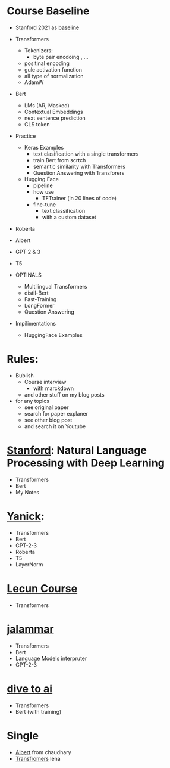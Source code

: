 # Course Baseline
  - Stanford 2021 as [baseline](http://web.stanford.edu/class/cs224n/)
  - Transformers
    - Tokenizers:
      - byte pair encdoing , ...
    - positinal encoding
    - gule activation function
    - all type of normalization
    - AdamW
  - Bert
    - LMs (AR, Masked)
    - Contextual Embeddings
    - next sentence prediction
    - CLS token
  - Practice
    - Keras Examples
      - text clasification with a single transformers
      - train Bert from scrtch
      - semantic similarity with Transformers
      - Question Answering with Transforers
    - Hugging Face
      - pipeline
      - how use
        - TFTrainer (in 20 lines of code)
      - fine-tune 
        - text classification
        - with a custom dataset
  - Roberta
  - Albert
  - GPT 2 & 3
  - T5
  
  - OPTINALS
    - Multilingual Transformers
    - distil-Bert
    - Fast-Training
    - LongFormer
    - Question Answering
    
  - Impilimentations
    - HuggingFace Examples
  
    
# Rules:
  - Bublish
    - Course interview 
      - with marckdown
    - and other stuff on my blog posts
  - for any topics
    - see original paper
    - search for paper explaner
    - see other blog post
    - and search it on Youtube


# [Stanford](https://www.youtube.com/playlist?list=PLoROMvodv4rOhcuXMZkNm7j3fVwBBY42z): Natural Language Processing with Deep Learning
- Transformers
- Bert
- My Notes

# [Yanick](https://www.youtube.com/channel/UCZHmQk67mSJgfCCTn7xBfew): 
- Transformers
- Bert
- GPT-2-3
- Roberta
- T5
- LayerNorm

# [Lecun Course](https://www.youtube.com/playlist?list=PLLHTzKZzVU9eaEyErdV26ikyolxOsz6mq)
- Transformers

# [jalammar](http://jalammar.github.io/)
- Transformers
- Bert
- Language Models interpruter
- GPT-2-3

# [dive to ai](https://d2l.ai)
- Transformers
- Bert (with training)

# Single
- [Albert](https://amitness.com/2020/02/albert-visual-summary) from chaudhary
- [Transfromers](lena-voita.github.io) lena


